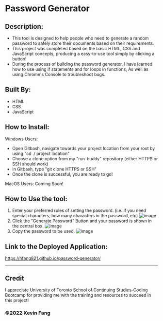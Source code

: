 # Password Generator

## Description:

* This tool is designed to help people who need to generate a random password to safely store their documents based on their requirements.
* This project was completed based on the basic HTML, CSS and JavaScript concepts, producing a easy-to-use tool simply by clicking a button!
* During the process of building the password generator, I have learned how to use using if statements and for loops in functions, As well as using Chrome's Console to troubleshoot bugs. 
## Built By:
* HTML
* CSS
* JavaScript

## How to Install:

Windows Users: 
* Open Gitbash, navigate towards your project location from your root by using "cd ./ project location"
* Choose a clone option from my "run-buddy" repository (either HTTPS or SSH should work)
* In Gitbash, type "git clone HTTPS or SSH"
* Once the clone is successful, you are ready to go!

MacOS Users:
Coming Soon!

## How to Use the tool:
1. Enter your preferred rules of setting the password. (i.e. if you need special characters, how many characters in the password, etc)
![image](https://user-images.githubusercontent.com/95199209/157985128-3e31123d-d2a3-49ad-8740-eaafc90cfcac.png)
2. Click the "Generate Password" Button and your password is shown in the central box.
![image](https://user-images.githubusercontent.com/95199209/157985174-71c8fb47-5bce-485e-b429-09aa43ac4ee5.png)
3. Copy the password to be used.
![image](https://user-images.githubusercontent.com/95199209/157985248-15eb2e10-3e1d-4149-86fa-4fb2dcc72707.png)


## Link to the Deployed Application:
https://hfang821.github.io/password-generator/

---

## Credit

I appreciate University of Toronto School of Continuing Studies-Coding Bootcamp for providing me with the training and resources to succeed in this project!

### ©️2022 Kevin Fang

